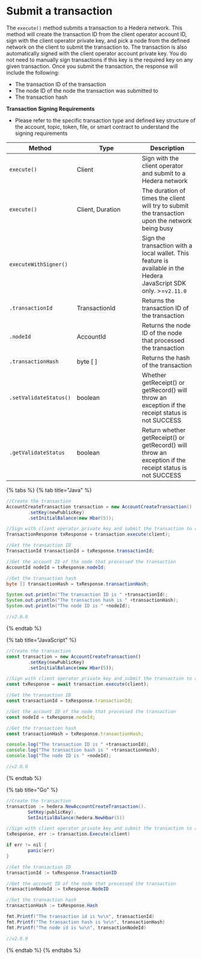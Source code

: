 # Submit a transaction

The `execute()` method submits a transaction to a Hedera network. This method will create the transaction ID from the client operator account ID, sign with the client operator private key, and pick a node from the defined network on the client to submit the transaction to. The transaction is also automatically signed with the client operator account private key. You do not need to manually sign transactions if this key is the required key on any given transaction. Once you submit the transaction, the response will include the following:

- The transaction ID of the transaction
- The node ID of the node the transaction was submitted to
- The transaction hash

**Transaction Signing Requirements**

- Please refer to the specific transaction type and defined key structure of the account, topic, token, file, or smart contract to understand the signing requirements

<table><thead><tr><th>Method</th><th width="157.33333333333331">Type</th><th>Description</th></tr></thead><tbody><tr><td><code>execute()</code></td><td>Client</td><td>Sign with the client operator and submit to a Hedera network</td></tr><tr><td><code>execute()</code></td><td>Client, Duration</td><td>The duration of times the client will try to submit the transaction upon the network being busy</td></tr><tr><td><code>executeWithSigner()</code></td><td></td><td>Sign the transaction with a local wallet. This feature is available in the Hedera JavaScript SDK only. >=<code>v2.11.0</code></td></tr><tr><td><code>.transactionId</code></td><td>TransactionId</td><td>Returns the transaction ID of the transaction</td></tr><tr><td><code>.nodeId</code></td><td>AccountId</td><td>Returns the node ID of the node that processed the transaction</td></tr><tr><td><code>.transactionHash</code></td><td>byte [ ]</td><td>Returns the hash of the transaction</td></tr><tr><td><code>.setValidateStatus()</code></td><td>boolean</td><td>Whether getReceipt() or getRecord() will throw an exception if the receipt status is not SUCCESS</td></tr><tr><td><code>.getValidateStatus</code></td><td>boolean</td><td>Return whether getReceipt() or getRecord() will throw an exception if the receipt status is not SUCCESS</td></tr></tbody></table>

{% tabs %}
{% tab title="Java" %}

```java
//Create the transaction
AccountCreateTransaction transaction = new AccountCreateTransaction()
        .setKey(newPublicKey)
        .setInitialBalance(new Hbar(5));

//Sign with client operator private key and submit the transaction to a Hedera network
TransactionResponse txResponse = transaction.execute(client);

//Get the transaction ID
TransactionId transactionId = txResponse.transactionId;

//Get the account ID of the node that processed the transaction
AccountId nodeId = txResponse.nodeId;

//Get the transaction hash
byte [] transactionHash = txResponse.transactionHash;

System.out.println("The transaction ID is " +transactionId);
System.out.println("The transaction hash is " +transactionHash);
System.out.println("The node ID is " +nodeId);

//v2.0.0
```

{% endtab %}

{% tab title="JavaScript" %}

```javascript
//Create the transaction
const transaction = new AccountCreateTransaction()
        .setKey(newPublicKey)
        .setInitialBalance(new Hbar(5));

//Sign with client operator private key and submit the transaction to a Hedera network
const txResponse = await transaction.execute(client);

//Get the transaction ID
const transactionId = txResponse.transactionId;

//Get the account ID of the node that processed the transaction
const nodeId = txResponse.nodeId;

//Get the transaction hash
const transactionHash = txResponse.transactionHash;

console.log("The transaction ID is " +transactionId);
console.log("The transaction hash is " +transactionHash);
console.log("The node ID is " +nodeId);

//v2.0.0
```

{% endtab %}

{% tab title="Go" %}

```java
//Create the transaction
transaction := hedera.NewAccountCreateTransaction().
        SetKey(publicKey).
        SetInitialBalance(hedera.NewHbar(5))

//Sign with client operator private key and submit the transaction to a Hedera network
txResponse, err := transaction.Execute(client)

if err != nil {
        panic(err)
}

//Get the transaction ID
transactionId := txResponse.TransactionID

//Get the account ID of the node that processed the transaction
transactionNodeId := txResponse.NodeID

//Get the transaction hash
transactionHash := txResponse.Hash

fmt.Printf("The transaction id is %v\n", transactionId)
fmt.Printf("The transaction hash is %v\n", transactionHash)
fmt.Printf("The node id is %v\n", transactionNodeId)

//v2.0.0
```

{% endtab %}
{% endtabs %}
